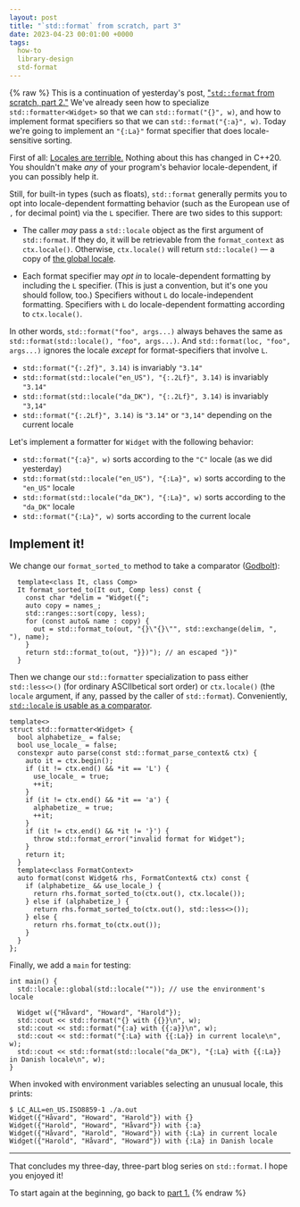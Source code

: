 ```yaml
---
layout: post
title: "`std::format` from scratch, part 3"
date: 2023-04-23 00:01:00 +0000
tags:
  how-to
  library-design
  std-format
---
```


{% raw %}
This is a continuation of yesterday's post, ["`std::format` from scratch, part 2."](/blog/2023/04/22/format-part-2/)
We've already seen how to specialize `std::formatter<Widget>` so that we can
`std::format("{}", w)`, and how to implement format specifiers so that we can
`std::format("{:a}", w)`. Today we're going to implement an `"{:La}"` format
specifier that does locale-sensitive sorting.

First of all: [Locales are terrible.](/blog/2018/04/30/contra-locales/)
Nothing about this has changed in C++20. You shouldn't make _any_ of your program's
behavior locale-dependent, if you can possibly help it.

Still, for built-in types (such as floats), `std::format` generally permits you to
opt into locale-dependent formatting behavior (such as the European use of `,` for decimal point)
via the `L` specifier. There are two sides to this support:

* The caller _may_ pass a `std::locale` object as the first argument of `std::format`.
    If they do, it will be retrievable from the `format_context` as `ctx.locale()`.
    Otherwise, `ctx.locale()` will return `std::locale()` — a copy of
    [the global locale](https://en.cppreference.com/w/cpp/locale/locale/global).

* Each format specifier may _opt in_ to locale-dependent formatting by including the `L`
    specifier. (This is just a convention, but it's one you should follow, too.)
    Specifiers without `L` do locale-independent formatting. Specifiers with `L` do
    locale-dependent formatting according to `ctx.locale()`.

In other words, `std::format("foo", args...)` always behaves the same as
`std::format(std::locale(), "foo", args...)`. And `std::format(loc, "foo", args...)`
ignores the locale _except_ for format-specifiers that involve `L`.

* `std::format("{:.2f}", 3.14)` is invariably `"3.14"`
* `std::format(std::locale("en_US"), "{:.2Lf}", 3.14)` is invariably `"3.14"`
* `std::format(std::locale("da_DK"), "{:.2Lf}", 3.14)` is invariably `"3,14"`
* `std::format("{:.2Lf}", 3.14)` is `"3.14"` or `"3,14"` depending on the current locale

Let's implement a formatter for `Widget` with the following behavior:

* `std::format("{:a}", w)` sorts according to the `"C"` locale (as we did yesterday)
* `std::format(std::locale("en_US"), "{:La}", w)` sorts according to the `"en_US"` locale
* `std::format(std::locale("da_DK"), "{:La}", w)` sorts according to the `"da_DK"` locale
* `std::format("{:La}", w)` sorts according to the current locale


## Implement it!

We change our `format_sorted_to` method to take a comparator ([Godbolt](https://godbolt.org/z/drbaKoE5T)):

      template<class It, class Comp>
      It format_sorted_to(It out, Comp less) const {
        const char *delim = "Widget({";
        auto copy = names_;
        std::ranges::sort(copy, less);
        for (const auto& name : copy) {
          out = std::format_to(out, "{}\"{}\"", std::exchange(delim, ", "), name);
        }
        return std::format_to(out, "}})"); // an escaped "})"
      }

Then we change our `std::formatter` specialization to pass either
`std::less<>()` (for ordinary ASCIIbetical sort order) or `ctx.locale()`
(the `locale` argument, if any, passed by the caller of `std::format`).
Conveniently, [`std::locale` is usable as a comparator](https://en.cppreference.com/w/cpp/locale/locale/operator()).

    template<>
    struct std::formatter<Widget> {
      bool alphabetize_ = false;
      bool use_locale_ = false;
      constexpr auto parse(const std::format_parse_context& ctx) {
        auto it = ctx.begin();
        if (it != ctx.end() && *it == 'L') {
          use_locale_ = true;
          ++it;
        }
        if (it != ctx.end() && *it == 'a') {
          alphabetize_ = true;
          ++it;
        }
        if (it != ctx.end() && *it != '}') {
          throw std::format_error("invalid format for Widget");
        }
        return it;
      }
      template<class FormatContext>
      auto format(const Widget& rhs, FormatContext& ctx) const {
        if (alphabetize_ && use_locale_) {
          return rhs.format_sorted_to(ctx.out(), ctx.locale());
        } else if (alphabetize_) {
          return rhs.format_sorted_to(ctx.out(), std::less<>());
        } else {
          return rhs.format_to(ctx.out());
        }
      }
    };

Finally, we add a `main` for testing:

    int main() {
      std::locale::global(std::locale("")); // use the environment's locale

      Widget w({"Håvard", "Howard", "Harold"});
      std::cout << std::format("{} with {{}}\n", w);
      std::cout << std::format("{:a} with {{:a}}\n", w);
      std::cout << std::format("{:La} with {{:La}} in current locale\n", w);
      std::cout << std::format(std::locale("da_DK"), "{:La} with {{:La}} in Danish locale\n", w);
    }

When invoked with environment variables selecting an unusual locale, this prints:

    $ LC_ALL=en_US.ISO8859-1 ./a.out
    Widget({"Håvard", "Howard", "Harold"}) with {}
    Widget({"Harold", "Howard", "Håvard"}) with {:a}
    Widget({"Håvard", "Harold", "Howard"}) with {:La} in current locale
    Widget({"Harold", "Håvard", "Howard"}) with {:La} in Danish locale

----

That concludes my three-day, three-part blog series on `std::format`.
I hope you enjoyed it!

To start again at the beginning, go back to [part 1.](/blog/2023-04-21-std-format-part-1/)
{% endraw %}
